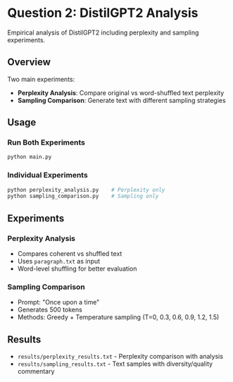 # Question 2: DistilGPT2 Analysis

Empirical analysis of DistilGPT2 including perplexity and sampling experiments.

## Overview

Two main experiments:
- **Perplexity Analysis**: Compare original vs word-shuffled text perplexity
- **Sampling Comparison**: Generate text with different sampling strategies

## Usage

### Run Both Experiments
```bash
python main.py
```

### Individual Experiments
```bash
python perplexity_analysis.py    # Perplexity only
python sampling_comparison.py    # Sampling only
```

## Experiments

### Perplexity Analysis
- Compares coherent vs shuffled text
- Uses `paragraph.txt` as input  
- Word-level shuffling for better evaluation

### Sampling Comparison
- Prompt: "Once upon a time"
- Generates 500 tokens
- Methods: Greedy + Temperature sampling (T=0, 0.3, 0.6, 0.9, 1.2, 1.5)

## Results

- `results/perplexity_results.txt` - Perplexity comparison with analysis
- `results/sampling_results.txt` - Text samples with diversity/quality commentary
